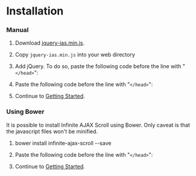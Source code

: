 Installation
============

### Manual

1) Download [jquery-ias.min.js](http://infiniteajaxscroll.com/download.html).

2) Copy `jquery-ias.min.js` into your web directory

4) Add jQuery. To do so, paste the following code before the line with "`</head>`":

    <script src="//ajax.googleapis.com/ajax/libs/jquery/2.2.4/jquery.min.js"></script>

5) Paste the following code before the line with "`</head>`":

    <script src="path-to-web/jquery-ias.min.js" type="text/javascript"></script>

6) Continue to [Getting Started](getting-started.html).

### Using Bower

It is possible to install Infinite AJAX Scroll using Bower. Only caveat is that the javascript files won't be minified.

1) bower install infinite-ajax-scroll --save

2) Paste the following code before the line with "`</head>`":

    <script src="bower_components/jquery/jquery.min.js" type="text/javascript"></script>
    <script src="bower_components/jquery-ias/src/callbacks.js" type="text/javascript"></script>
    <script src="bower_components/jquery-ias/src/jquery-ias.js" type="text/javascript"></script>

3) Continue to [Getting Started](getting-started.html).

